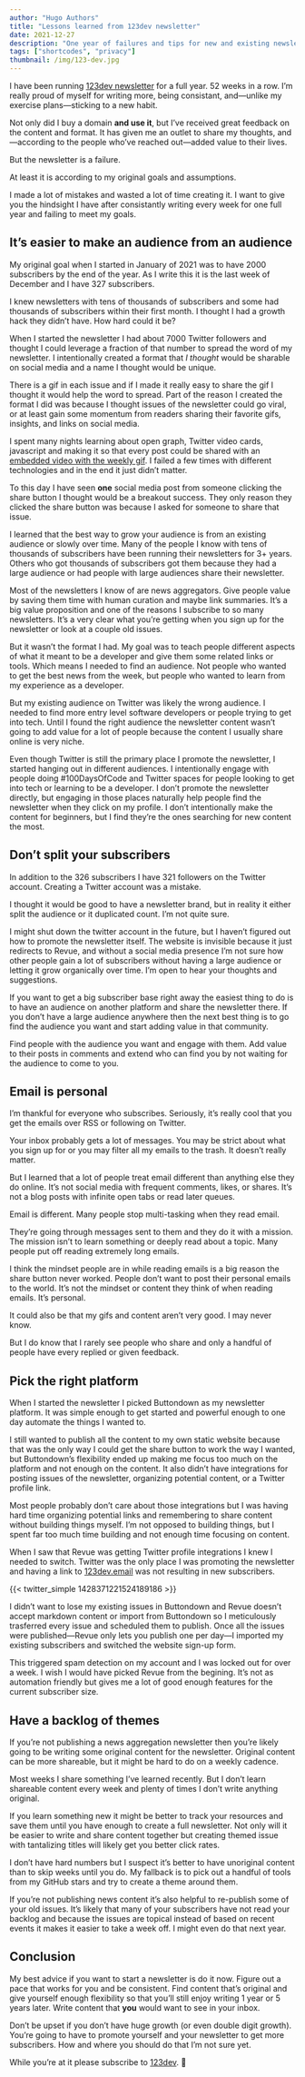 ```yaml
---
author: "Hugo Authors"
title: "Lessons learned from 123dev newsletter"
date: 2021-12-27
description: "One year of failures and tips for new and existing newsletters"
tags: ["shortcodes", "privacy"]
thumbnail: /img/123-dev.jpg
---
```


I have been running [123dev newsletter](https://123dev.email/) for a full year. 52 weeks in a row. I’m really proud of myself for writing more, being consistant, and—unlike my exercise plans—sticking to a new habit.

Not only did I buy a domain **and use it**, but I’ve received great feedback on the content and format. It has given me an outlet to share my thoughts, and—according to the people who’ve reached out—added value to their lives.

But the newsletter is a failure.

At least it is according to my original goals and assumptions.

I made a lot of mistakes and wasted a lot of time creating it. I want to give you the hindsight I have after consistantly writing every week for one full year and failing to meet my goals.

## It’s easier to make an audience from an audience

My original goal when I started in January of 2021 was to have 2000 subscribers by the end of the year. As I write this it is the last week of December and I have 327 subscribers.

I knew newsletters with tens of thousands of subscribers and some had thousands of subscribers within their first month. I thought I had a growth hack they didn’t have. How hard could it be?

When I started the newsletter I had about 7000 Twitter followers and thought I could leverage a fraction of that number to spread the word of my newsletter. I intentionally created a format that *I thought* would be sharable on social media and a name I thought would be unique.

There is a gif in each issue and if I made it really easy to share the gif I thought it would help the word to spread. Part of the reason I created the format I did was because I thought issues of the newsletter could go viral, or at least gain some momentum from readers sharing their favorite gifs, insights, and links on social media.

I spent many nights learning about open graph, Twitter video cards, javascript and making it so that every post could be shared with an [embedded video with the weekly gif](https://www.justingarrison.com/this-post-is-a-twitter-video.html). I failed a few times with different technologies and in the end it just didn’t matter.

To this day I have seen **one** social media post from someone clicking the share button I thought would be a breakout success. They only reason they clicked the share button was because I asked for someone to share that issue.

I learned that the best way to grow your audience is from an existing audience or slowly over time. Many of the people I know with tens of thousands of subscribers have been running their newsletters for 3+ years. Others who got thousands of subscribers got them because they had a large audience or had people with large audiences share their newsletter.

Most of the newsletters I know of are news aggregators. Give people value by saving them time with human curation and maybe link summaries. It’s a big value proposition and one of the reasons I subscribe to so many newsletters. It’s a very clear what you’re getting when you sign up for the newsletter or look at a couple old issues.

But it wasn’t the format I had. My goal was to teach people different aspects of what it meant to be a developer and give them some related links or tools. Which means I needed to find an audience. Not people who wanted to get the best news from the week, but people who wanted to learn from my experience as a developer.

But my existing audience on Twitter was likely the wrong audience. I needed to find more entry level software developers or people trying to get into tech. Until I found the right audience the newsletter content wasn’t going to add value for a lot of people because the content I usually share online is very niche.

Even though Twitter is still the primary place I promote the newsletter, I started hanging out in different audiences. I intentionally engage with people doing #100DaysOfCode and Twitter spaces for people looking to get into tech or learning to be a developer. I don’t promote the newsletter directly, but engaging in those places naturally help people find the newsletter when they click on my profile. I don’t intentionally make the content for beginners, but I find they’re the ones searching for new content the most.

## Don’t split your subscribers

In addition to the 326 subscribers I have 321 followers on the Twitter account. Creating a Twitter account was a mistake.

I thought it would be good to have a newsletter brand, but in reality it either split the audience or it duplicated count. I’m not quite sure.

I might shut down the twitter account in the future, but I haven’t figured out how to promote the newsletter itself. The website is invisible because it just redirects to Revue, and without a social media presence I’m not sure how other people gain a lot of subscribers without having a large audience or letting it grow organically over time. I’m open to hear your thoughts and suggestions.

If you want to get a big subscriber base right away the easiest thing to do is to have an audience on another platform and share the newsletter there. If you don’t have a large audience anywhere then the next best thing is to go find the audience you want and start adding value in that community.

Find people with the audience you want and engage with them. Add value to their posts in comments and extend who can find you by not waiting for the audience to come to you.

## Email is personal

I’m thankful for everyone who subscribes. Seriously, it’s really cool that you get the emails over RSS or following on Twitter.

Your inbox probably gets a lot of messages. You may be strict about what you sign up for or you may filter all my emails to the trash. It doesn’t really matter.

But I learned that a lot of people treat email different than anything else they do online. It’s not social media with frequent comments, likes, or shares. It’s not a blog posts with infinite open tabs or read later queues.

Email is different. Many people stop multi-tasking when they read email.

They’re going through messages sent to them and they do it with a mission. The mission isn’t to learn something or deeply read about a topic. Many people put off reading extremely long emails.

I think the mindset people are in while reading emails is a big reason the share button never worked. People don’t want to post their personal emails to the world. It’s not the mindset or content they think of when reading emails. It’s personal.

It could also be that my gifs and content aren’t very good. I may never know.

But I do know that I rarely see people who share and only a handful of people have every replied or given feedback.

## Pick the right platform

When I started the newsletter I picked Buttondown as my newsletter platform. It was simple enough to get started and powerful enough to one day automate the things I wanted to.

I still wanted to publish all the content to my own static website because that was the only way I could get the share button to work the way I wanted, but Buttondown’s flexibility ended up making me focus too much on the platform and not enough on the content. It also didn’t have integrations for posting issues of the newsletter, organizing potential content, or a Twitter profile link.

Most people probably don’t care about those integrations but I was having hard time organizing potential links and remembering to share content without building things myself. I’m not opposed to building things, but I spent far too much time building and not enough time focusing on content.

When I saw that Revue was getting Twitter profile integrations I knew I needed to switch. Twitter was the only place I was promoting the newsletter and having a link to [123dev.email](https://123dev.email/) was not resulting in new subscribers.

{{< twitter_simple 1428371221524189186 >}}

I didn’t want to lose my existing issues in Buttondown and Revue doesn’t accept markdown content or import from Buttondown so I meticulously trasferred every issue and scheduled them to publish. Once all the issues were published—Revue only lets you publish one per day—I imported my existing subscribers and switched the website sign-up form.

This triggered spam detection on my account and I was locked out for over a week. I wish I would have picked Revue from the begining. It’s not as automation friendly but gives me a lot of good enough features for the current subscriber size.

## Have a backlog of themes

If you’re not publishing a news aggregation newsletter then you’re likely going to be writing some original content for the newsletter. Original content can be more shareable, but it might be hard to do on a weekly cadence.

Most weeks I share something I’ve learned recently. But I don’t learn shareable content every week and plenty of times I don’t write anything original.

If you learn something new it might be better to track your resources and save them until you have enough to create a full newsletter. Not only will it be easier to write and share content together but creating themed issue with tantalizing titles will likely get you better click rates.

I don’t have hard numbers but I suspect it’s better to have unoriginal content than to skip weeks until you do. My fallback is to pick out a handful of tools from my GitHub stars and try to create a theme around them.

If you’re not publishing news content it’s also helpful to re-publish some of your old issues. It’s likely that many of your subscribers have not read your backlog and because the issues are topical instead of based on recent events it makes it easier to take a week off. I might even do that next year.

## Conclusion

My best advice if you want to start a newsletter is do it now. Figure out a pace that works for you and be consistent. Find content that’s original and give yourself enough flexibility so that you’ll still enjoy writing 1 year or 5 years later. Write content that **you** would want to see in your inbox.

Don’t be upset if you don’t have huge growth (or even double digit growth). You’re going to have to promote yourself and your newsletter to get more subscribers. How and where you should do that I’m not sure yet.

While you’re at it please subscribe to [123dev](https://123dev.email/). 🙂
